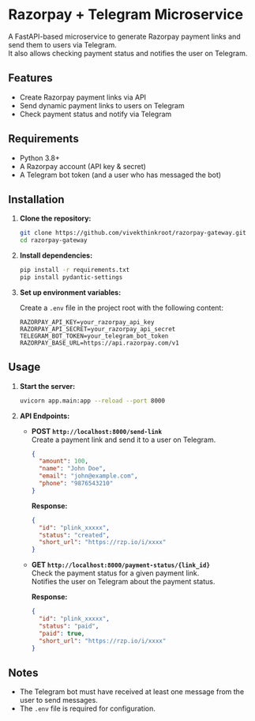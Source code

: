 # Razorpay + Telegram Microservice

A FastAPI-based microservice to generate Razorpay payment links and send them to users via Telegram.  
It also allows checking payment status and notifies the user on Telegram.

## Features

- Create Razorpay payment links via API
- Send dynamic payment links to users on Telegram
- Check payment status and notify via Telegram

## Requirements

- Python 3.8+
- A Razorpay account (API key & secret)
- A Telegram bot token (and a user who has messaged the bot)

## Installation

1. **Clone the repository:**
   ```sh
   git clone https://github.com/vivekthinkroot/razorpay-gateway.git
   cd razorpay-gateway
   ```

2. **Install dependencies:**
   ```sh
   pip install -r requirements.txt
   pip install pydantic-settings
   ```

3. **Set up environment variables:**

   Create a `.env` file in the project root with the following content:
   ```env
   RAZORPAY_API_KEY=your_razorpay_api_key
   RAZORPAY_API_SECRET=your_razorpay_api_secret
   TELEGRAM_BOT_TOKEN=your_telegram_bot_token
   RAZORPAY_BASE_URL=https://api.razorpay.com/v1
   ```

## Usage

1. **Start the server:**
   ```sh
   uvicorn app.main:app --reload --port 8000
   ```

2. **API Endpoints:**

   - **POST `http://localhost:8000/send-link`**  
     Create a payment link and send it to a user on Telegram.
     ```json
     {
       "amount": 100,
       "name": "John Doe",
       "email": "john@example.com",
       "phone": "9876543210"
     }
     ```
     **Response:**
     ```json
     {
       "id": "plink_xxxxx",
       "status": "created",
       "short_url": "https://rzp.io/i/xxxx"
     }
     ```

   - **GET `http://localhost:8000/payment-status/{link_id}`**  
     Check the payment status for a given payment link.  
     Notifies the user on Telegram about the payment status.

     **Response:**
     ```json
     {
       "id": "plink_xxxxx",
       "status": "paid",
       "paid": true,
       "short_url": "https://rzp.io/i/xxxx"
     }
     ```

## Notes

- The Telegram bot must have received at least one message from the user to send messages.
- The `.env` file is required for configuration.


